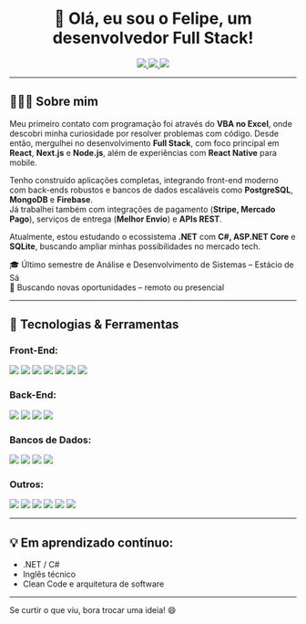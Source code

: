<h1 align="center">👋 Olá, eu sou o Felipe, um desenvolvedor Full Stack!</h1>

<p align="center">
  <a href="https://instagram.com/felipe_castroz" target="_blank">
    <img src="https://img.shields.io/badge/@felipe_castroz-E4405F?style=for-the-badge&logo=instagram&logoColor=white" />
  </a>
  <a href="https://www.linkedin.com/in/felipe-castro-039335267/" target="_blank">
    <img src="https://img.shields.io/badge/Felipe%20Castro-0077B5?style=for-the-badge&logo=linkedin&logoColor=white" />
  </a>
  <a href="mailto:felipecdc09@gmail.com" target="_blank">
    <img src="https://img.shields.io/badge/felipecdc09@gmail.com-D14836?style=for-the-badge&logo=gmail&logoColor=white" />
  </a>
</p>

---

## 👨🏻‍💻 Sobre mim

Meu primeiro contato com programação foi através do **VBA no Excel**, onde descobri minha curiosidade por resolver problemas com código. Desde então, mergulhei no desenvolvimento **Full Stack**, com foco principal em **React**, **Next.js** e **Node.js**, além de experiências com **React Native** para mobile.

Tenho construído aplicações completas, integrando front-end moderno com back-ends robustos e bancos de dados escaláveis como **PostgreSQL**, **MongoDB** e **Firebase**.  
Já trabalhei também com integrações de pagamento (**Stripe, Mercado Pago**), serviços de entrega (**Melhor Envio**) e **APIs REST**.

Atualmente, estou estudando o ecossistema **.NET** com **C#, ASP.NET Core** e **SQLite**, buscando ampliar minhas possibilidades no mercado tech.

🎓 Último semestre de Análise e Desenvolvimento de Sistemas – Estácio de Sá  
🚀 Buscando novas oportunidades – remoto ou presencial

---

## 🚀 Tecnologias & Ferramentas

### Front-End:
<p>
  <img src="https://img.shields.io/badge/React-20232A?style=for-the-badge&logo=react&logoColor=61DAFB" />
  <img src="https://img.shields.io/badge/Next.js-000?style=for-the-badge&logo=nextdotjs&logoColor=white" />
  <img src="https://img.shields.io/badge/React%20Native-20232A?style=for-the-badge&logo=react&logoColor=61DAFB" />
  <img src="https://img.shields.io/badge/TailwindCSS-38B2AC?style=for-the-badge&logo=tailwind-css&logoColor=white" />
  <img src="https://img.shields.io/badge/TypeScript-3178C6?style=for-the-badge&logo=typescript&logoColor=white" />
  <img src="https://img.shields.io/badge/Styled%20Components-DB7093?style=for-the-badge&logo=styled-components&logoColor=white" />
  <img src="https://img.shields.io/badge/Shadcn-F3F4F6?style=for-the-badge&logo=data:image/svg+xml;base64,PHN2ZyBmaWxsPSIjMDAwMDAwIiB3aWR0aD0iMjAiIGhlaWdodD0iMjAiPjxjaXJjbGUgY3g9IjEwIiBjeT0iMTAiIHI9IjEwIi8+PC9zdmc+" />
</p>

### Back-End:
<p>
  <img src="https://img.shields.io/badge/Node.js-339933?style=for-the-badge&logo=nodedotjs&logoColor=white" />
  <img src="https://img.shields.io/badge/Express.js-000000?style=for-the-badge&logo=express&logoColor=white" />
  <img src="https://img.shields.io/badge/.NET-512BD4?style=for-the-badge&logo=dotnet&logoColor=white" />
  <img src="https://img.shields.io/badge/C%23-239120?style=for-the-badge&logo=csharp&logoColor=white" />
</p>

### Bancos de Dados:
<p>
  <img src="https://img.shields.io/badge/PostgreSQL-336791?style=for-the-badge&logo=postgresql&logoColor=white" />
  <img src="https://img.shields.io/badge/MongoDB-47A248?style=for-the-badge&logo=mongodb&logoColor=white" />
  <img src="https://img.shields.io/badge/Firebase-FFCA28?style=for-the-badge&logo=firebase&logoColor=black" />
  <img src="https://img.shields.io/badge/SQLite-003B57?style=for-the-badge&logo=sqlite&logoColor=white" />
</p>

### Outros:
<p>
  <img src="https://img.shields.io/badge/Git-F05032?style=for-the-badge&logo=git&logoColor=white" />
  <img src="https://img.shields.io/badge/GitHub-181717?style=for-the-badge&logo=github&logoColor=white" />
  <img src="https://img.shields.io/badge/AWS_S3-232F3E?style=for-the-badge&logo=amazon-aws&logoColor=white" />
  <img src="https://img.shields.io/badge/Stripe-635BFF?style=for-the-badge&logo=stripe&logoColor=white" />
  <img src="https://img.shields.io/badge/Mercado%20Pago-009EE3?style=for-the-badge&logo=mercadopago&logoColor=white" />
  <img src="https://img.shields.io/badge/Melhor%20Envio-00C6D7?style=for-the-badge&logoColor=white" />
</p>

---

## 💡 Em aprendizado contínuo:
- .NET / C#
- Inglês técnico
- Clean Code e arquitetura de software

---

Se curtir o que viu, bora trocar uma ideia! 😄
